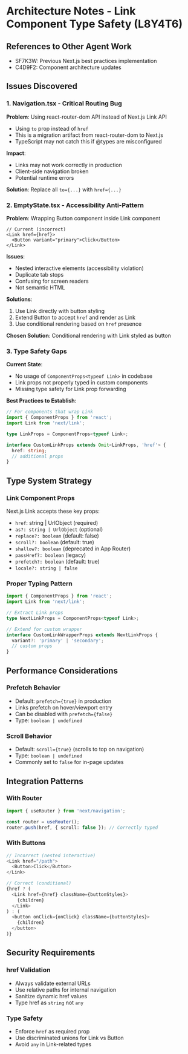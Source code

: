 # Architecture Notes - Link Component Type Safety (L8Y4T6)

## References to Other Agent Work
- SF7K3W: Previous Next.js best practices implementation
- C4D9F2: Component architecture updates

## Issues Discovered

### 1. Navigation.tsx - Critical Routing Bug
**Problem**: Using react-router-dom API instead of Next.js Link API
- Using `to` prop instead of `href`
- This is a migration artifact from react-router-dom to Next.js
- TypeScript may not catch this if @types are misconfigured

**Impact**:
- Links may not work correctly in production
- Client-side navigation broken
- Potential runtime errors

**Solution**: Replace all `to={...}` with `href={...}`

### 2. EmptyState.tsx - Accessibility Anti-Pattern
**Problem**: Wrapping Button component inside Link component
```tsx
// Current (incorrect)
<Link href={href}>
  <Button variant="primary">Click</Button>
</Link>
```

**Issues**:
- Nested interactive elements (accessibility violation)
- Duplicate tab stops
- Confusing for screen readers
- Not semantic HTML

**Solutions**:
1. Use Link directly with button styling
2. Extend Button to accept `href` and render as Link
3. Use conditional rendering based on `href` presence

**Chosen Solution**: Conditional rendering with Link styled as button

### 3. Type Safety Gaps

**Current State**:
- No usage of `ComponentProps<typeof Link>` in codebase
- Link props not properly typed in custom components
- Missing type safety for Link prop forwarding

**Best Practices to Establish**:
```typescript
// For components that wrap Link
import { ComponentProps } from 'react';
import Link from 'next/link';

type LinkProps = ComponentProps<typeof Link>;

interface CustomLinkProps extends Omit<LinkProps, 'href'> {
  href: string;
  // additional props
}
```

## Type System Strategy

### Link Component Props
Next.js Link accepts these key props:
- `href`: string | UrlObject (required)
- `as?: string | UrlObject` (optional)
- `replace?: boolean` (default: false)
- `scroll?: boolean` (default: true)
- `shallow?: boolean` (deprecated in App Router)
- `passHref?: boolean` (legacy)
- `prefetch?: boolean` (default: true)
- `locale?: string | false`

### Proper Typing Pattern
```typescript
import { ComponentProps } from 'react';
import Link from 'next/link';

// Extract Link props
type NextLinkProps = ComponentProps<typeof Link>;

// Extend for custom wrapper
interface CustomLinkWrapperProps extends NextLinkProps {
  variant?: 'primary' | 'secondary';
  // custom props
}
```

## Performance Considerations

### Prefetch Behavior
- Default: `prefetch={true}` in production
- Links prefetch on hover/viewport entry
- Can be disabled with `prefetch={false}`
- Type: `boolean | undefined`

### Scroll Behavior
- Default: `scroll={true}` (scrolls to top on navigation)
- Type: `boolean | undefined`
- Commonly set to `false` for in-page updates

## Integration Patterns

### With Router
```typescript
import { useRouter } from 'next/navigation';

const router = useRouter();
router.push(href, { scroll: false }); // Correctly typed
```

### With Buttons
```typescript
// Incorrect (nested interactive)
<Link href="/path">
  <Button>Click</Button>
</Link>

// Correct (conditional)
{href ? (
  <Link href={href} className={buttonStyles}>
    {children}
  </Link>
) : (
  <button onClick={onClick} className={buttonStyles}>
    {children}
  </button>
)}
```

## Security Requirements

### href Validation
- Always validate external URLs
- Use relative paths for internal navigation
- Sanitize dynamic href values
- Type href as `string` not `any`

### Type Safety
- Enforce `href` as required prop
- Use discriminated unions for Link vs Button
- Avoid `any` in Link-related types
